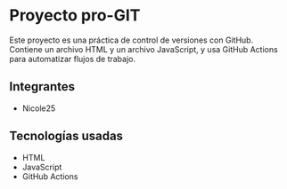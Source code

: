 # Proyecto pro-GIT

Este proyecto es una práctica de control de versiones con GitHub.  
Contiene un archivo HTML y un archivo JavaScript, y usa GitHub Actions para automatizar flujos de trabajo.

## Integrantes
- Nicole25 

## Tecnologías usadas
- HTML
- JavaScript
- GitHub Actions
